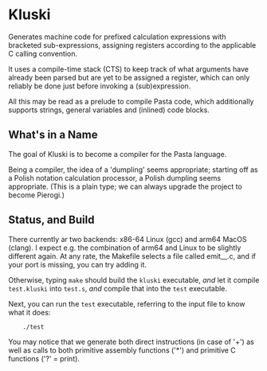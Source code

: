 # Kluski
Generates machine code for prefixed calculation expressions with bracketed
sub-expressions, assigning registers according to the applicable C calling
convention.

It uses a compile-time stack (CTS) to keep track of what arguments have already
been parsed but are yet to be assigned a register, which can only reliably be
done just before invoking a (sub)expression.

All this may be read as a prelude to compile Pasta code, which additionally
supports strings, general variables and (inlined) code blocks.

## What's in a Name
The goal of Kluski is to become a compiler for the Pasta language.

Being a compiler, the idea of a 'dumpling' seems appropriate; starting off as
a Polish notation calculation processor, a Polish dumpling seems appropriate.
(This is a plain type; we can always upgrade the project to become Pierogi.)

## Status, and Build
There currently ar two backends: x86-64 Linux (gcc) and arm64 MacOS (clang). I
expect e.g. the combination of arm64 and Linux to be slightly different again.
At any rate, the Makefile selects a file called emit_<os>_<arch>.c, and if your
port is missing, you can try adding it.

Otherwise, typing `make` should build the `kluski` executable, _and_ let it
compile `test.kluski` into `test.s`, _and_ compile that into the `test`
executable.

Next, you can run the `test` executable, referring to the input file to know
what it does:

        ./test

You may notice that we generate both direct instructions (in case of '+') as
well as calls to both primitive assembly functions ('*') and primitive C
functions ('?' = print).
